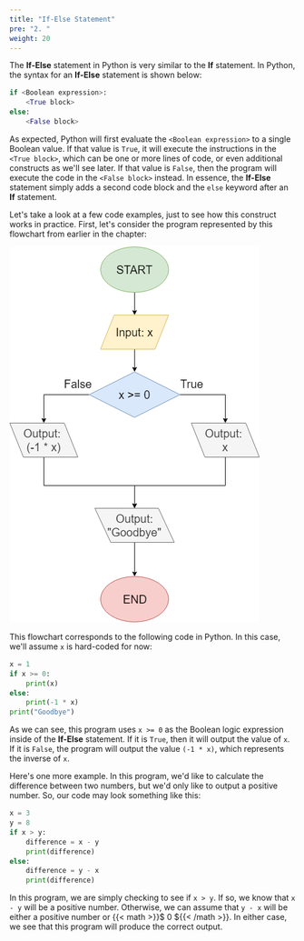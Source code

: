 ```yaml
---
title: "If-Else Statement"
pre: "2. "
weight: 20
---
```


The **If-Else** statement in Python is very similar to the **If** statement. In Python, the syntax for an **If-Else** statement is shown below:

```python
if <Boolean expression>:
    <True block>
else:
    <False block>
```

As expected, Python will first evaluate the `<Boolean expression>` to a single Boolean value. If that value is `True`, it will execute the instructions in the `<True block>`, which can be one or more lines of code, or even additional constructs as we'll see later. If that value is `False`, then the program will execute the code in the `<False block>` instead. In essence, the **If-Else** statement simply adds a second code block and the `else` keyword after an **If** statement. 


Let's take a look at a few code examples, just to see how this construct works in practice. First, let's consider the program represented by this flowchart from earlier in the chapter:

![If-Then-Else Flowchart](/images/04-cond/4.4.ifthenelse.png)

This flowchart corresponds to the following code in Python. In this case, we'll assume `x` is hard-coded for now:

```python
x = 1
if x >= 0:
    print(x)
else:
    print(-1 * x)
print("Goodbye")
```

As we can see, this program uses `x >= 0` as the Boolean logic expression inside of the **If-Else** statement. If it is `True`, then it will output the value of `x`. If it is `False`, the program will output the value `(-1 * x)`, which represents the inverse of `x`. 

Here's one more example. In this program, we'd like to calculate the difference between two numbers, but we'd only like to output a positive number. So, our code may look something like this:

```python
x = 3
y = 8
if x > y:
    difference = x - y
    print(difference)
else:
    difference = y - x
    print(difference)
```

In this program, we are simply checking to see if `x > y`. If so, we know that `x - y` will be a positive number. Otherwise, we can assume that `y - x` will be either a positive number or {{< math >}}$ 0 ${{< /math >}}. In either case, we see that this program will produce the correct output. 